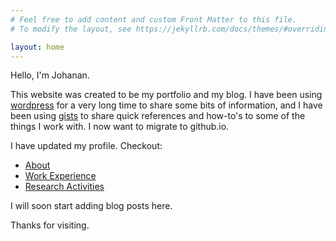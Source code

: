 ```yaml
---
# Feel free to add content and custom Front Matter to this file.
# To modify the layout, see https://jekyllrb.com/docs/themes/#overriding-theme-defaults

layout: home
---
```


Hello, I'm Johanan. 

This website was created to be my portfolio and my blog. 
I have been using [wordpress](https://joyslearns.wordpress.com/) for a very long time to share some bits of information, and I have been using [gists](https://gist.github.com/johananj) to share quick references and how-to's to some of the things I work with. 
I now want to migrate to github.io. 

I have updated my profile. Checkout:
- [About](https://johananj.github.io/about/)
- [Work Experience](https://johananj.github.io/experience/)
- [Research Activities](https://johananj.github.io/research/)

I will soon start adding blog posts here.

Thanks for visiting.